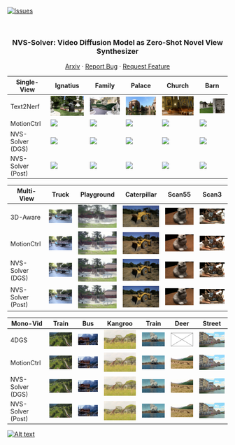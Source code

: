 <!-- Improved compatibility of back to top link: See: https://github.com/ZHU-Zhiyu/NVS_Solver/pull/73 -->
<a name="readme-top"></a>

[![Issues][issues-shield]][issues-url]
<!-- [![MIT License][license-shield]][license-url] -->
<!-- [![MyHomePage][linkedin-shield]][linkedin-url] -->

<!-- PROJECT LOGO -->
<br />
<div align="center">

  <h3 align="center">NVS-Solver: Video Diffusion Model as Zero-Shot Novel View Synthesizer</h3>
  <p align="center">
    <a href="https://arxiv.org/abs/2405.15364">Arxiv</a>
    ·
    <a href="https://github.com/ZHU-Zhiyu/NVS_Solver/issues">Report Bug</a>
    ·
    <a href="https://github.com/ZHU-Zhiyu/NVS_Solver/issues">Request Feature</a>
  </p>
</div>


| Single-View       | Ignatius                                | Family                                | Palace                                | Church                                | Barn                                |
|----------------|----------------|----------------|----------------|----------------|----------------|
| Text2Nerf | <img src='./Assests/Single/text2nerf_gif/ignatius.gif' width='200'> | <img src='./Assests/Single/text2nerf_gif/family.gif' width='200'> | <img src='./Assests/Single/text2nerf_gif/palace.gif' width='200'> | <img src='./Assests/Single/text2nerf_gif/church.gif' width='200'> | <img src='./Assests/Single/text2nerf_gif/barn.gif' width='200'> |
| MotionCtrl| <img src='./Assests/Single/motionctrl_gif/ignatius.gif' width='200'> | <img src='./Assests/Single/motionctrl_gif/family.gif' width='200'> | <img src='./Assests/Single/motionctrl_gif/palace.gif' width='200'> | <img src='./Assests/Single/motionctrl_gif/church.gif' width='200'> | <img src='./Assests/Single/motionctrl_gif/barn.gif' width='200'> |
| NVS-Solver (DGS)  | <img src='./Assests/Single/Ours_DGS_gif/ignatius.gif' width='200'> | <img src='./Assests/Single/Ours_DGS_gif/family.gif' width='200'> | <img src='./Assests/Single/Ours_DGS_gif/palace.gif' width='200'> | <img src='./Assests/Single/Ours_DGS_gif/church.gif' width='200'> | <img src='./Assests/Single/Ours_DGS_gif/barn.gif' width='200'> |
| NVS-Solver (Post) | <img src='./Assests/Single/Ours_gif/ignatius.gif' width='200'> | <img src='./Assests/Single/Ours_gif/family.gif' width='200'> | <img src='./Assests/Single/Ours_gif/palace.gif' width='200'> | <img src='./Assests/Single/Ours_gif/church.gif' width='200'> | <img src='./Assests/Single/Ours_gif/barn.gif' width='200'> |


| Multi-View       |  Truck                              | Playground | Caterpillar                                | Scan55                                | Scan3                                |
|----------------|----------------|----------------|----------------|----------------|-----------------|
| 3D-Aware | <img src='./Assests/multi/ivid_multi_01/truck.gif' width='200'> | <img src='./Assests/multi/ivid_multi_01/3daware_playground.gif' width='200'> | <img src='./Assests/multi/ivid_multi_01/caterpillar.gif' width='200'> | <img src='./Assests/multi/ivid_multi_01/scan55.gif' width='200'> | <img src='./Assests/multi/ivid_multi_01/scan3.gif' width='200'> |
| MotionCtrl| <img src='./Assests/multi/mctrl_01/truck_R1.gif' width='200'> | <img src='./Assests/multi/mctrl_01/Mctrl_playground_R1.gif' width='200'> | <img src='./Assests/multi/mctrl_01/caterpillar_R1.gif' width='200'> | <img src='./Assests/multi/mctrl_01/scan55_R1.gif' width='200'> | <img src='./Assests/multi/mctrl_01/scan3_R1.gif' width='200'> |
| NVS-Solver (DGS)  | <img src='./Assests/multi/multi_ours_dgs_01/truck_generated.gif' width='200'> | <img src='./Assests/multi/multi_ours_dgs_01/DGS_playground_generated.gif' width='200'>  | <img src='./Assests/multi/multi_ours_dgs_01/caterpillar_generated.gif' width='200'> | <img src='./Assests/multi/multi_ours_dgs_01/scan55_generated.gif' width='200'> | <img src='./Assests/multi/multi_ours_dgs_01/scan3_generated.gif' width='200'> |
| NVS-Solver (Post) | <img src='./Assests/multi/ours_01/truck_generated.gif' width='200'> | <img src='./Assests/multi/ours_01/Ours_playground_generated.gif' width='200'> | <img src='./Assests/multi/ours_01/caterpillar_generated.gif' width='200'> | <img src='./Assests/multi/ours_01/scan55_generated.gif' width='200'> | <img src='./Assests/multi/ours_01/scan3_generated.gif' width='200'> |


| Mono-Vid       |  Train                              | Bus | Kangroo                                | Train                                | Deer                                | Street                                |
|----------------|----------------|----------------|----------------|----------------|----------------|----------------|
| 4DGS | <img src='./Assests/dynamic/4dgs_gif/train5_2.gif' width='200'> | <img src='./Assests/dynamic/4dgs_gif/Gaussian_bus_1.gif' width='200'> | <img src='./Assests/dynamic/4dgs_gif/kangroo2_1.gif' width='200'> | <img src='./Assests/dynamic/4dgs_gif/train3.gif' width='200'> | <img src='./Assests/dynamic/4dgs_gif/Saved_fig.jpg' width='200'> | <img src='./Assests/dynamic/4dgs_gif/street_1.gif' width='200'> |
| MotionCtrl| <img src='./Assests/dynamic/MotionCtrl_gif_01/Motion_ctrltrain5_R2.gif' width='200'> | <img src='./Assests/dynamic/MotionCtrl_gif_01/Motion_ctrl_bus_R1.gif' width='200'> | <img src='./Assests/dynamic/MotionCtrl_gif_01/kangroo_R1.gif' width='200'> | <img src='./Assests/dynamic/MotionCtrl_gif_01/Motion_ctrl_train3_R1.gif' width='200'> | <img src='./Assests/dynamic/MotionCtrl_gif_01/deer_R1.gif' width='200'> | <img src='./Assests/dynamic/MotionCtrl_gif_01/street_R1.gif' width='200'> |
| NVS-Solver (DGS)  | <img src='./Assests/dynamic/Ours_DGS_gif_01/DGS_train52.gif' width='200'> | <img src='./Assests/dynamic/Ours_DGS_gif_01/dgs_bus1.gif' width='200'>  | <img src='./Assests/dynamic/Ours_DGS_gif_01/kanroo1.gif' width='200'> | <img src='./Assests/dynamic/Ours_DGS_gif_01/DGS_train31.gif' width='200'> | <img src='./Assests/dynamic/Ours_DGS_gif_01/deer1.gif' width='200'> | <img src='./Assests/dynamic/Ours_DGS_gif_01/street1.gif' width='200'> |
| NVS-Solver (Post) | <img src='./Assests/dynamic/Ours_gif_01/Ours_train52.gif' width='200'> | <img src='./Assests/dynamic/Ours_gif_01/Ours_bus1.gif' width='200'> | <img src='./Assests/dynamic/Ours_gif_01/kangroo1.gif' width='200'> | <img src='./Assests/dynamic/Ours_gif_01/Ours_train31.gif' width='200'> | <img src='./Assests/dynamic/Ours_gif_01/deer1.gif' width='200'> | <img src='./Assests/dynamic/Ours_gif_01/street1.gif' width='200'> |

[![Alt text](https://img.youtube.com/vi/KLnj7ch6big/0.jpg)](https://www.youtube.com/watch?v=KLnj7ch6big)

[contributors-shield]: https://img.shields.io/github/contributors/ZHU-Zhiyu/NVS_Solver.svg?style=for-the-badge
[contributors-url]: https://github.com/ZHU-Zhiyu/NVS_Solver/graphs/contributors
[forks-shield]: https://img.shields.io/github/forks/ZHU-Zhiyu/NVS_Solver.svg?style=for-the-badge
[forks-url]: https://github.com/ZHU-Zhiyu/NVS_Solver/network/members
[stars-shield]: https://img.shields.io/github/stars/ZHU-Zhiyu/NVS_Solver.svg?style=for-the-badge
[stars-url]: https://github.com/ZHU-Zhiyu/NVS_Solver/stargazers
[issues-shield]: https://img.shields.io/github/issues/ZHU-Zhiyu/NVS_Solver.svg?style=for-the-badge
[issues-url]: https://github.com/ZHU-Zhiyu/NVS_Solver/issues
[license-shield]: https://img.shields.io/github/license/ZHU-Zhiyu/NVS_Solver.svg?style=for-the-badge
[license-url]: https://github.com/ZHU-Zhiyu/NVS_Solver/blob/master/LICENSE.txt
